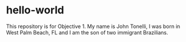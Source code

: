 # hello-world
This repository is for Objective 1.
My name is John Tonelli, I was born in West Palm Beach, FL and I am the son of two immigrant Brazilians.
